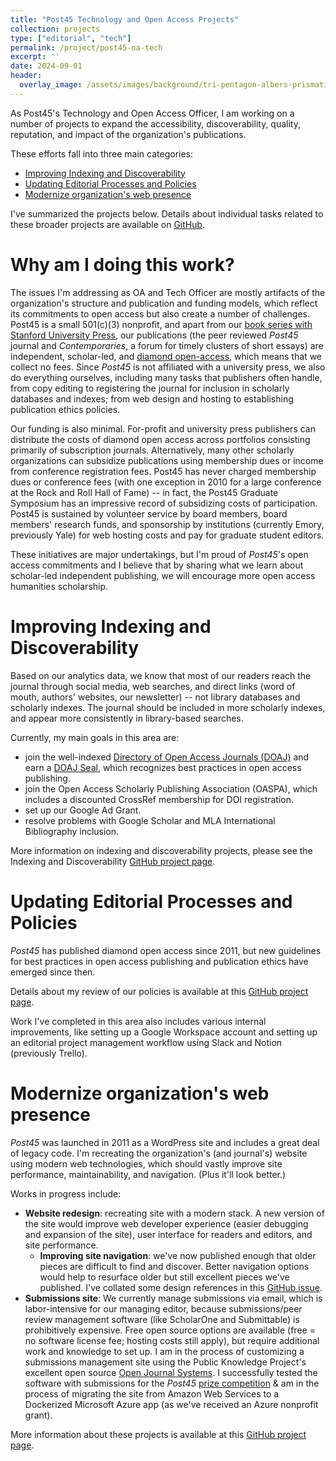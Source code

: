 ```yaml
---
title: "Post45 Technology and Open Access Projects"
collection: projects
type: ["editorial", "tech"]
permalink: /project/post45-oa-tech
excerpt: ''
date: 2024-09-01
header:
  overlay_image: /assets/images/background/tri-pentagon-albers-prismatic-blues.svg
---
```


As Post45's Technology and Open Access Officer, I am working on a number of projects to expand the accessibility, discoverability, quality, reputation, and impact of the organization's publications.

These efforts fall into three main categories:
- [Improving Indexing and Discoverability](#improving-indexing-and-discoverability)
- [Updating Editorial Processes and Policies](#updating-editorial-processes-and-policies)
- [Modernize organization's web presence](#modernize-organizations-web-presence)

I've summarized the projects below. Details about individual tasks related to these broader projects are available on [GitHub](https://github.com/Post45-Journal/Projects/projects?query=is%3Aopen). 

# Why am I doing this work? <!-- omit in toc -->

The issues I'm addressing as OA and Tech Officer are mostly artifacts of the organization's structure and publication and funding models, which reflect its commitments to open access but also create a number of challenges. Post45 is a small 501(c)(3) nonprofit, and apart from our [book series with Stanford University Press](https://www.sup.org/books/series/?series=POST*45), our publications (the peer reviewed *Post45* journal and *Contemporaries*, a forum for timely clusters of short essays) are independent, scholar-led, and [diamond open-access](https://coalition-s.org/diamond-open-access), which means that we collect no fees. Since *Post45* is not affiliated with a university press, we also do everything ourselves, including many tasks that publishers often handle, from copy editing to registering the journal for inclusion in scholarly databases and indexes; from web design and hosting to establishing publication ethics policies. 

Our funding is also minimal. For-profit and university press publishers can distribute the costs of diamond open access across portfolios consisting primarily of subscription journals. Alternatively, many other scholarly organizations can subsidize publications using membership dues or income from conference registration fees. Post45 has never charged membership dues or conference fees (with one exception in 2010 for a large conference at the Rock and Roll Hall of Fame) -- in fact, the Post45 Graduate Symposium has an impressive record of subsidizing costs of participation. Post45 is sustained by volunteer service by board members, board members' research funds, and sponsorship by institutions (currently Emory, previously Yale) for web hosting costs and pay for graduate student editors.

These initiatives are major undertakings, but I'm proud of *Post45*'s open access commitments and I believe that by sharing what we learn about scholar-led independent publishing, we will encourage more open access humanities scholarship.

<!-- 
## A brief aside on independent diamond open-access publishing in the humanities

Traditional journals are primarily funded by library subscriptions (with small contributions from individual subscriptions and the occasional purchase of individual issues or articles), limiting access for readers unaffiliated with wealthy institutions. Gold open-access journals are funded by author publication charges (APCs), typically over $1000 USD, which remove barriers for readers, but add new ones for authors. Diamond open-access (now, ironically, the gold standard in OA publishing) removes barriers for both readers and authors, but requires devising new funding models. Several preliminary structures have emerged (for example, see [Plan S](https://www.coalition-s.org/why-plan-s/) and [Subscribe to Open](https://subscribetoopencommunity.org/)). However, most current efforts focus on the sciences (where funding works quite differently from the humanities), and grant funding for diamond open access efforts tend to prioritize university presses and flipping subscription-based journals to open access (for example, see MIT Press's [shift+OPEN](https://mitpress.mit.edu/shiftopen/) initiative). While valuable, these efforts are less relevant for sustaining publications that already publish open access, like *Post45*.

[note that some OA advocates seem to be leaning toward green open access or self-archiving (ArXiV is one of the best known examples of this). This is sort of the anarchist argument (as I mentioned above, traditional publishing and gold and diamond OA are all dominated by large organizations) I've heard several OA leaders in the sciences suggest that we should bypass publishers, journals, and editors, as what really matters is the quality of the work, not proxies like pubilsher or journal prestige/reputation. I don't totally agree with this, as both a scholar and editor who appreciates ] -->


# Improving Indexing and Discoverability

Based on our analytics data, we know that most of our readers reach the journal through social media, web searches, and direct links (word of mouth, authors' websites, our newsletter) -- not library databases and scholarly indexes. The journal should be included in more scholarly indexes, and appear more consistently in library-based searches.

Currently, my main goals in this area are:
- join the well-indexed [Directory of Open Access Journals (DOAJ)](doaj.org/) and earn a [DOAJ Seal](doaj.org/apply/seal), which recognizes best practices in open access publishing.
- join the Open Access Scholarly Publishing Association (OASPA), which includes a discounted CrossRef membership for DOI registration.
- set up our Google Ad Grant.
- resolve problems with Google Scholar and MLA International Bibliography inclusion.

More information on indexing and discoverability projects, please see the Indexing and Discoverability [GitHub project page](https://github.com/orgs/Post45-Journal/projects/3/views/2).

# Updating Editorial Processes and Policies

*Post45* has published diamond open access since 2011, but new guidelines for best practices in open access publishing and publication ethics have emerged since then. 

Details about my review of our policies is available at this [GitHub project page](https://github.com/orgs/Post45-Journal/projects/6). 

Work I've completed in this area also includes various internal improvements, like setting up a Google Workspace account and setting up an editorial project management workflow using Slack and Notion (previously Trello).

# Modernize organization's web presence

*Post45* was launched in 2011 as a WordPress site and includes a great deal of legacy code. I'm recreating the organization's (and journal's) website using modern web technologies, which should vastly improve site performance, maintainability, and navigation. (Plus it'll look better.)

Works in progress include:

- **Website redesign**: recreating site with a modern stack. A new version of the site would improve web developer experience (easier debugging and expansion of the site), user interface for readers and editors, and site performance.
  - **Improving site navigation**: we've now published enough that older pieces are difficult to find and discover. Better navigation options would help to resurface older but still excellent pieces we've published. I've collated some design references in this [GitHub issue](https://github.com/Post45-Journal/Projects/issues/5).
- **Submissions site**: We currently manage submissions via email, which is labor-intensive for our managing editor, because submissions/peer review management software (like ScholarOne and Submittable) is prohibitively expensive. Free open source options are available (free = no software license fee; hosting costs still apply), but require additional work and knowledge to set up. I am in the process of customizing a submissions management site using the Public Knowledge Project's excellent open source [Open Journal Systems](https://pkp.sfu.ca/software/ojs/). I successfully tested the software with submissions for the *Post45* [prize competition](projects/post45-prizes/) & am in the process of migrating the site from Amazon Web Services to a Dockerized Microsoft Azure app (as we've received an Azure nonprofit grant).

More information about these projects is available at this [GitHub project page](https://github.com/orgs/Post45-Journal/projects/2/views/2).